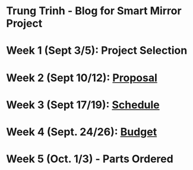 # Trung Trinh - Blog for Smart Mirror Project
# Week 1 (Sept 3/5): Project Selection
# Week 2 (Sept 10/12): [Proposal](https://github.com/Trung28899/SmartMirror/blob/master/documentation/CENG-317-Proposal-Official.xlsx)
# Week 3 (Sept 17/19): [Schedule](https://github.com/Trung28899/SmartMirror/blob/master/documentation/CENG317-schedule.mpp)
# Week 4 (Sept. 24/26): [Budget](https://github.com/Trung28899/SmartMirror/blob/master/documentation/PartsForSmartMirror.xlsx)
# Week 5 (Oct. 1/3) - Parts Ordered
